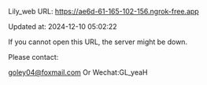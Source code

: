 Lily_web URL: https://ae6d-61-165-102-156.ngrok-free.app

Updated at: 2024-12-10 05:02:22

If you cannot open this URL, the server might be down.

Please contact: 

goley04@foxmail.com Or Wechat:GL_yeaH